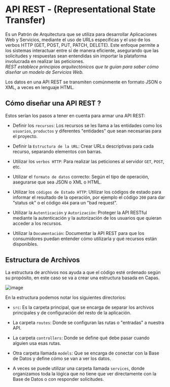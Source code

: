 # API REST - (Representational State Transfer) 


Es un Patrón de Arquitectura que se utiliza para desarrollar Aplicaciones Web y Servicios, mediante el uso de URLs específicas y el uso de los verbos HTTP (GET, POST, PUT, PATCH, DELETE). Este enfoque permite a los sistemas interactuar entre sí de manera eficiente, asegurando que las solicitudes y respuestas sean entendidas sin importar la plataforma involucrada en realizar las peticiones.  
*REST establece principios arquitectónicos que te guían para saber cómo diseñar un modelo de Servicios Web.*

Los datos en una API REST se transmiten comúnmente en formato JSON o XML, a veces en lenguaje HTML.




## Cómo diseñar una API REST ?  

Estos serían los pasos a tener en cuenta para armar una API REST:

- Definir los `recursos`: Los recursos se les llama a las entidades como los `usuarios`, `productos` y diferentes "entidades" que sean necesarias para el proyecto.

- Definir la `Estructura de la URL`: Crear URLs descriptivas para cada recurso, separando elementos con barras.

- Utilizar los `verbos HTTP`: Para realizar las peticiones al servidor `GET`, `POST`, etc.

- Utilizar el `formato de datos` correcto: Según el tipo de operación, asegurarse que sea JSON o XML o HTML.

- Utilizar los `códigos de Estado HTTP`: Utilizar los códigos de estado para informar el resultado de la operación, por ejemplo el código `200` para dar "status ok" o el código `404` para un "bad request".

- Utilizar la `Autenticación` y `Autorización`: Proteger la API RESTful mediante la autenticación y la autorización de los usuarios que quieran acceder a los recursos.   

- Utilizar la `Documentación`: Documentar la API REST para que los consumidores puedan entender cómo utilizarla y qué recursos están disponibles.  



## Estructura de Archivos  

La estructura de archivos nos ayuda a que el código esté ordenado según su propósito, en este caso se va a crear una estructura basada en Capas.  

![image](https://github.com/user-attachments/assets/87e874fc-5d9e-4ac7-a417-d5582ff2192f)


En la estructura podemos notar los siguientes directorios:  

- `src`: Es la carpeta principal, que se encarga de separar los archivos principales y de configuración del resto de la aplicación.

- La carpeta `routes`: Donde se configuran las rutas o "entradas" a nuestra API.

- La carpeta `controllers`: Donde se define qué debe pasar cuando alguien usa esas rutas.

- Otra carpeta llamada `models`: Que se encarga de conectar con la Base de Datos y define cómo se van a ver los datos.

- A veces se puede utilizar una carpeta llamada `services`, donde organizamos toda la lógica que no tiene que ver directamente con la Base de Datos o con responder solicitudes.

